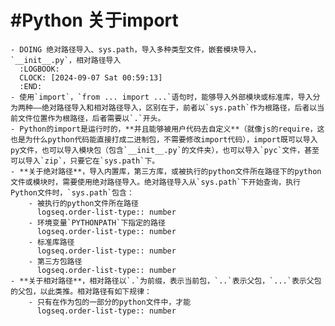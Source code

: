 # #Python 关于import
	- DOING 绝对路径导入、sys.path，导入多种类型文件，嵌套模块导入，`__init__.py`，相对路径导入
	  :LOGBOOK:
	  CLOCK: [2024-09-07 Sat 00:59:13]
	  :END:
	- 使用`import`，`from ... import ...`语句时，能够导入外部模块或标准库，导入分为两种——绝对路径导入和相对路径导入，区别在于，前者以`sys.path`作为根路径，后者以当前文件位置作为根路径，后者需要以`.`开头。
	- Python的import是运行时的，**并且能够被用户代码去自定义**（就像js的require，这也是为什么python代码能直接打成二进制包，不需要修改import代码），import既可以导入py文件，也可以导入模块包（包含`__init__.py`的文件夹），也可以导入`pyc`文件，甚至可以导入`zip`，只要它在`sys.path`下。
	- **关于绝对路径**，导入内置库，第三方库，或被执行的python文件所在路径下的python文件或模块时，需要使用绝对路径导入。绝对路径导入从`sys.path`下开始查询，执行Python文件时，`sys.path`包含：
		- 被执行的python文件所在路径
		  logseq.order-list-type:: number
		- 环境变量`PYTHONPATH`下指定的路径
		  logseq.order-list-type:: number
		- 标准库路径
		  logseq.order-list-type:: number
		- 第三方包路径
		  logseq.order-list-type:: number
	- **关于相对路径**，相对路径以`.`为前缀，表示当前包，`..`表示父包，`...`表示父包的父包，以此类推。相对路径有如下规律：
		- 只有在作为包的一部分的python文件中，才能
		  logseq.order-list-type:: number